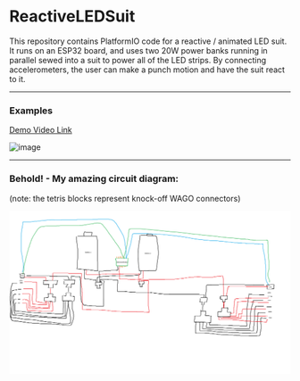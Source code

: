 # ReactiveLEDSuit

This repository contains PlatformIO code for a reactive / animated LED suit. It runs on an ESP32 board, and uses two 20W power banks running in parallel sewed into a suit to power all of the LED strips. By connecting accelerometers, the user can make a punch motion and have the suit react to it.

------------------

### Examples

[Demo Video Link](https://photos.app.goo.gl/9xbgmKj2WWEuajvbA)

![image](https://github.com/jstuder3/ReactiveLEDSuit/assets/87820315/3a6fb6d5-6bb1-40ef-87d1-5f3a9e65110e)

--------------------------------------------------

### Behold! -  My amazing circuit diagram:

(note: the tetris blocks represent knock-off WAGO connectors)

![Example Image Description](Cable%20diagram%20for%20LED%20suit.png)
